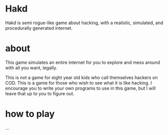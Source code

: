 Hakd
====
Hakd is semi rogue-like game about hacking, with a realistic, simulated, and procedurally generated internet.

about
=====
This game simulates an entire internet for you to explore and mess around with all you want, legally.


This is not a game for eight year old kids who call themselves hackers on COD.
This is a game for those who wish to see what it is like hacking.
I encourage you to write your own programs to use in this game,
but I will leave that up to you to figure out.

how to play
===========
...
